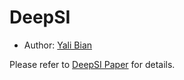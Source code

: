 # DeepSI

- Author: [Yali Bian](mailto:yali@vt.edu)


Please refer to [DeepSI Paper](https://dl.acm.org/doi/10.1145/3397481.3450670) for details.
